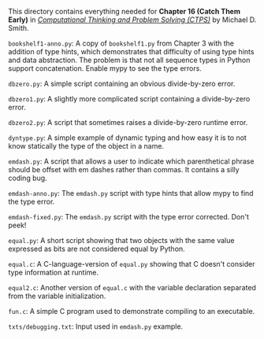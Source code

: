 This directory contains everything needed for
**Chapter 16 (Catch Them Early)** in
[*Computational Thinking and Problem Solving (CTPS)*](https://profsmith89.github.io/ctps/ctps.html)
by Michael D. Smith.

`bookshelf1-anno.py`: A copy of `bookshelf1.py` from Chapter 3
with the addition of type hints, which demonstrates that difficulty
of using type hints and data abstraction. The problem is that
not all sequence types in Python support concatenation. Enable
mypy to see the type errors.

`dbzero.py`: A simple script containing an obvious
divide-by-zero error.

`dbzero1.py`: A slightly more complicated script containing a
divide-by-zero error.

`dbzero2.py`: A script that sometimes raises a divide-by-zero
runtime error.

`dyntype.py`: A simple example of dynamic typing and how easy
it is to not know statically the type of the object in a name.

`emdash.py`: A script that allows a user to indicate which
parenthetical phrase should be offset with em dashes rather
than commas. It contains a silly coding bug.

`emdash-anno.py`: The `emdash.py` script with type hints that
allow mypy to find the type error.

`emdash-fixed.py`: The `emdash.py` script with the type error
corrected. Don't peek!

`equal.py`: A short script showing that two objects with the
same value expressed as bits are not considered equal by Python.

`equal.c`: A C-language-version of `equal.py` showing that C
doesn't consider type information at runtime.

`equal2.c`: Another version of `equal.c` with the variable
declaration separated from the variable initialization.

`fun.c`: A simple C program used to demonstrate compiling
to an executable.

`txts/debugging.txt`: Input used in `emdash.py` example.
